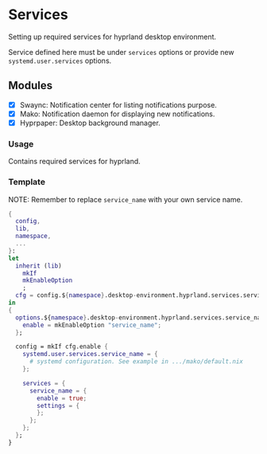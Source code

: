 # Services

Setting up required services for hyprland desktop environment.

Service defined here must be under `services` options or provide new
`systemd.user.services` options.

## Modules

- [x] Swaync: Notification center for listing notifications purpose.
- [x] Mako: Notification daemon for displaying new notifications.
- [x] Hyprpaper: Desktop background manager.

### Usage

Contains required services for hyprland.

### Template

NOTE: Remember to replace `service_name` with your own service name.

```nix
{
  config,
  lib,
  namespace,
  ...
}:
let
  inherit (lib)
    mkIf
    mkEnableOption
    ;
  cfg = config.${namespace}.desktop-environment.hyprland.services.service_name;
in
{
  options.${namespace}.desktop-environment.hyprland.services.service_name = {
    enable = mkEnableOption "service_name";
  };

  config = mkIf cfg.enable {
    systemd.user.services.service_name = {
      # systemd configuration. See example in .../mako/default.nix
    };

    services = {
      service_name = {
        enable = true;
        settings = {
        };
      };
    };
  };
}
```
